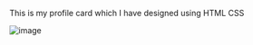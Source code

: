 This is my profile card which I have designed using HTML CSS

![image](https://github.com/user-attachments/assets/174d25fa-8190-4558-8a78-c6b588af6df0)
